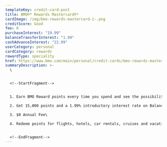 ```yaml
---
templateKey: credit-card-post
title: BMO®* Rewards Mastercard®*
cardImage: /img/bmo-rewards-mastercard-1-.png
creditScore: Good
fee: 0
purchaseInterest: "19.99"
balanceTransferInterest: "1.99"
cashAdvanceInterest: "22.99"
userCategory: personal
cardCategory: rewards
rewardType: speciality
href: https://www.bmo.com/main/personal/credit-cards/bmo-rewards-mastercard/
summaryDescription: >-
  \


  <!--StartFragment-->


  1. Earn BMO Reward points every time you spend and see the possibilities add up.\

  2. Get 15,000 points and a 1.99% introductory interest rate on Balance Transfers for 9 months with a 1% transfer fee\

  3. $0 Annual Fee\

  4. Redeem points for flights, hotels, car rentals, cruises and vacation packages – with no black-out periods


  <!--EndFragment-->
---
```


